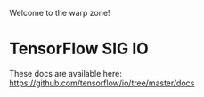 Welcome to the warp zone!

# TensorFlow SIG IO

These docs are available here: https://github.com/tensorflow/io/tree/master/docs
